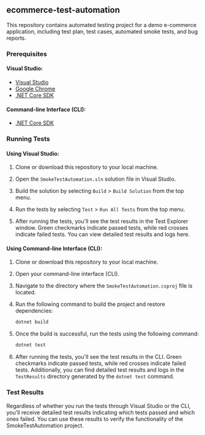 ## ecommerce-test-automation

This repository contains automated testing project for a demo e-commerce application, including test plan, test cases, automated smoke tests, and bug reports.

### Prerequisites

#### Visual Studio:

- [Visual Studio](https://visualstudio.microsoft.com/downloads/)
- [Google Chrome](https://www.google.com/chrome/)
- [.NET Core SDK](https://dotnet.microsoft.com/download)

#### Command-line Interface (CLI):

- [.NET Core SDK](https://dotnet.microsoft.com/download)

### Running Tests

#### Using Visual Studio:

1. Clone or download this repository to your local machine.

2. Open the `SmokeTestAutomation.sln` solution file in Visual Studio.

3. Build the solution by selecting `Build` > `Build Solution` from the top menu.

4. Run the tests by selecting `Test` > `Run All Tests` from the top menu.

5. After running the tests, you'll see the test results in the Test Explorer window. Green checkmarks indicate passed tests, while red crosses indicate failed tests. You can view detailed test results and logs here.

#### Using Command-line Interface (CLI):

1. Clone or download this repository to your local machine.

2. Open your command-line interface (CLI).

3. Navigate to the directory where the `SmokeTestAutomation.csproj` file is located.

4. Run the following command to build the project and restore dependencies:

   ```bash
   dotnet build
   ```

5. Once the build is successful, run the tests using the following command:

   ```bash
   dotnet test
   ```

6. After running the tests, you'll see the test results in the CLI. Green checkmarks indicate passed tests, while red crosses indicate failed tests. Additionally, you can find detailed test results and logs in the `TestResults` directory generated by the `dotnet test` command.

### Test Results

Regardless of whether you run the tests through Visual Studio or the CLI, you'll receive detailed test results indicating which tests passed and which ones failed. You can use these results to verify the functionality of the SmokeTestAutomation project.
